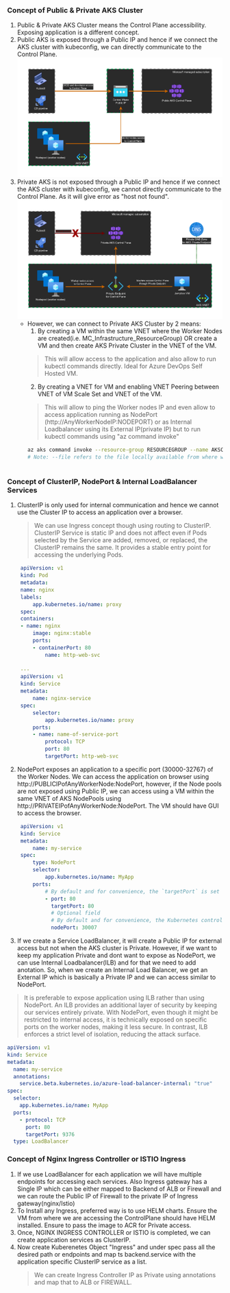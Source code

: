 ### Concept of Public & Private AKS Cluster

1. Public & Private AKS Cluster means the Control Plane accessibility. Exposing application is a different concept. 
2. Public AKS is exposed through a Public IP and hence if we connect the AKS cluster with kubeconfig, we can directly communicate to the Control Plane.
![Public AKS](./images/publicAks.png)
3. Private AKS is not exposed through a Public IP and hence if we connect the AKS cluster with kubeconfig, we cannot directly communicate to the Control Plane. As it will give error as "host not found".
![Private AKS](./images/privateAks.png)
   * However, we can connect to Private AKS Cluster by 2 means:
        1. By creating a VM within the same VNET where the Worker Nodes are created(i.e. MC_Infrastructure_ResourceGroup) OR create a VM and then create AKS Private Cluster in the VNET of the VM.
        > This will allow access to the application and also allow to run kubectl commands directly. Ideal for Azure DevOps Self Hosted VM.
        2. By creating a VNET for VM and enabling VNET Peering between VNET of VM Scale Set and VNET of the VM.
        > This will allow to ping the Worker nodes IP and even allow to access application running as NodePort (http://AnyWorkerNodeIP:NODEPORT) or as Internal Loadbalancer using its External IP(private IP) but to run kubectl commands using "az command invoke"
        ```bash
        az aks command invoke --resource-group RESOURCEGROUP --name AKSCLUSTERNAME --command "kubectl apply -f deployApp.yaml -n NAMESPACE" --file deployApp.yaml
        # Note: --file refers to the file locally available from where we are connecting, e.g. the VM in the same VNET of AKS.
        ```
#

### Concept of ClusterIP, NodePort & Internal LoadBalancer Services

1. ClusterIP is only used for internal communication and hence we cannot use the Cluster IP to access an application over a browser.
   > We can use Ingress concept though using routing to ClusterIP. ClusterIP Service is static IP and does not affect even if Pods selected by the Service are added, removed, or replaced, the ClusterIP remains the same. It provides a stable entry point for accessing the underlying Pods.
   ```yaml
    apiVersion: v1
    kind: Pod
    metadata:
    name: nginx
    labels:
        app.kubernetes.io/name: proxy
    spec:
    containers:
    - name: nginx
        image: nginx:stable
        ports:
        - containerPort: 80
            name: http-web-svc

    ---
    apiVersion: v1
    kind: Service
    metadata:
        name: nginx-service
    spec:
        selector:
            app.kubernetes.io/name: proxy
        ports:
        - name: name-of-service-port
            protocol: TCP
            port: 80
            targetPort: http-web-svc
   ```
2. NodePort exposes an application to a specific port (30000-32767) of the Worker Nodes. We can access the application on browser using http://PUBLICIPofAnyWorkerNode:NodePort, however, if the Node pools are not exposed using Public IP, we can access using a VM within the same VNET of AKS NodePools using http://PRIVATEIPofAnyWorkerNode:NodePort. The VM should have GUI to access the browser.
   ```yaml
    apiVersion: v1
    kind: Service
    metadata:
        name: my-service
    spec:
        type: NodePort
        selector:
            app.kubernetes.io/name: MyApp
        ports:
            # By default and for convenience, the `targetPort` is set to the same value as the `port` field.
            - port: 80
              targetPort: 80
              # Optional field
              # By default and for convenience, the Kubernetes control plane will allocate a port from a range (default: 30000-32767)
              nodePort: 30007
   ```
3. If we create a Service LoadBalancer, it will create a Public IP for external access but not when the AKS cluster is Private. However, if we want to keep my application Private and dont want to expose as NodePort, we can use Internal Loadbalancer(ILB) and for that we need to add anotation. So, when we create an Internal Load Balancer, we get an External IP which is basically a Private IP and we can access similar to NodePort.
> It is preferable to expose application using ILB rather than using NodePort. An ILB provides an additional layer of security by keeping our services entirely private. With NodePort, even though it might be restricted to internal access, it is technically exposed on specific ports on the worker nodes, making it less secure. In contrast, ILB enforces a strict level of isolation, reducing the attack surface.
```yaml
apiVersion: v1
kind: Service
metadata:
  name: my-service
  annotations:
    service.beta.kubernetes.io/azure-load-balancer-internal: "true"
spec:
  selector:
    app.kubernetes.io/name: MyApp
  ports:
    - protocol: TCP
      port: 80
      targetPort: 9376
  type: LoadBalancer
```


### Concept of Nginx Ingress Controller or ISTIO Ingress

1. If we use LoadBalancer for each application we will have multiple endpoints for accessing each services. Also Ingress gateway has a Single IP which can be either mapped to Backend of ALB or Firewall and we can route the Public IP of Firewall to the private IP of Ingress gateway(nginx/Istio)
2. To Install any Ingress, preferred way is to use HELM charts. Ensure the VM from where we are accessing the ControlPlane should have HELM installed. Ensure to pass the image to ACR for Private access.
3. Once, NGINX INGRESS CONTROLLER or ISTIO is completed, we can create application services as ClusterIP.
4. Now create Kuberenetes Object "Ingress" and under spec pass all the desired path or endpoints and map ts backend.service with the application specific ClusterIP service as a list.
   >We can create Ingress Controller IP as Private using annotations and map that to ALB or FIREWALL.
